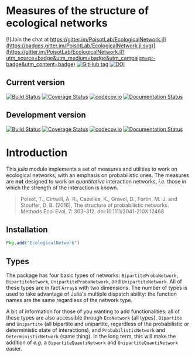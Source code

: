 # Measures of the structure of ecological networks

[![Join the chat at https://gitter.im/PoisotLab/EcologicalNetwork.jl](https://badges.gitter.im/PoisotLab/EcologicalNetwork.jl.svg)](https://gitter.im/PoisotLab/EcologicalNetwork.jl?utm_source=badge&utm_medium=badge&utm_campaign=pr-badge&utm_content=badge)
[![GitHub tag](https://img.shields.io/github/tag/PoisotLab/EcologicalNetwork.jl.svg)]()
[![DOI](https://zenodo.org/badge/25148478.svg)](https://zenodo.org/badge/latestdoi/25148478)

## Current version

[![Build Status](https://travis-ci.org/PoisotLab/EcologicalNetwork.jl.svg?branch=master)](https://travis-ci.org/PoisotLab/EcologicalNetwork.jl)
[![Coverage Status](https://coveralls.io/repos/PoisotLab/EcologicalNetwork.jl/badge.svg?branch=master&service=github)](https://coveralls.io/github/PoisotLab/EcologicalNetwork.jl?branch=master)
[![codecov.io](http://codecov.io/github/PoisotLab/EcologicalNetwork.jl/coverage.svg?branch=master)](http://codecov.io/github/PoisotLab/EcologicalNetwork.jl?branch=master)
[![Documentation Status](https://readthedocs.org/projects/ecologicalnetworkjl/badge/?version=latest)](https://readthedocs.org/projects/ecologicalnetworkjl/?badge=latest)

## Development version

[![Build Status](https://travis-ci.org/PoisotLab/EcologicalNetwork.jl.svg?branch=dev)](https://travis-ci.org/PoisotLab/EcologicalNetwork.jl)
[![Coverage Status](https://coveralls.io/repos/github/PoisotLab/EcologicalNetwork.jl/badge.svg?branch=dev)](https://coveralls.io/github/PoisotLab/EcologicalNetwork.jl?branch=dev)
[![codecov.io](http://codecov.io/github/PoisotLab/EcologicalNetwork.jl/coverage.svg?branch=dev)](http://codecov.io/github/PoisotLab/EcologicalNetwork.jl/branch/dev)
[![Documentation Status](https://readthedocs.org/projects/ecologicalnetworkjl/badge/?version=dev)](http://ecologicalnetworkjl.readthedocs.io/en/dev/?badge=dev)

# Introduction

This *julia* module implements a set of measures and utilities to work on
ecological networks, with an emphasis on probabilistic ones. The measures
are **not** designed to work on *quantitative* interaction networks, *i.e.*
those in which the strength of the interaction is known.

> Poisot, T., Cirtwill, A. R., Cazelles, K., Gravel, D., Fortin, M.-J. and Stouffer, D. B. (2016), The structure of probabilistic networks. Methods Ecol Evol, 7: 303–312. doi:10.1111/2041-210X.12468

## Installation

``` julia
Pkg.add("EcologicalNetwork")
```

## Types

The package has four basic types of networks: `BipartiteProbaNetwork`,
`BipartiteNetwork`, `UnipartiteProbaNetwork`, and `UnipartiteNetwork`. All
of these types are in fact `Array`s with two dimensions. The number of types
is used to take advantage of Julia's multiple dispatch ability: the function
names are the same regardless of the network type.

A bit of information for those of you wanting to add functionalities: all of
these types are also accessible through `EcoNetwork` (all types), `Bipartite`
and `Unipartite` (all bipartite and unipartite, regardless of the probabilistic
or deterministic state of interactions), and `ProbabilisticNetwork` and
`DeterministicNetwork` (same thing). In the long term, this will make the
addition of *e.g.* a `BipartiteQuantiNetwork` and `UnipartiteQuantiNetwork`
easier.
